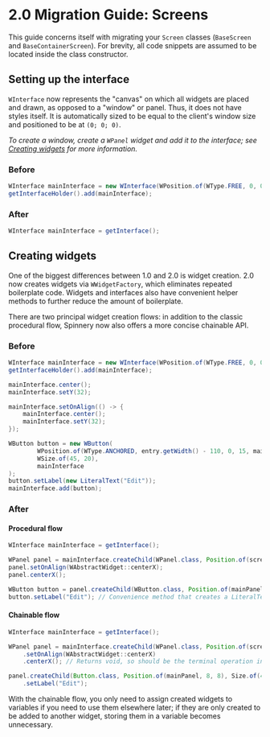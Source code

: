 # 2.0 Migration Guide: Screens

This guide concerns itself with migrating your `Screen` classes (`BaseScreen` and `BaseContainerScreen`).
For brevity, all code snippets are assumed to be located inside the class constructor.

## Setting up the interface

`WInterface` now represents the "canvas" on which all widgets are placed and drawn, as opposed to a "window"
or panel. Thus, it does not have styles itself. It is automatically sized to be equal to the client's window
size and positioned to be at `(0; 0; 0)`.

_To create a window, create a `WPanel` widget and add it to the interface; see
[Creating widgets](#creating-widgets) for more information._

### Before

```java
WInterface mainInterface = new WInterface(WPosition.of(WType.FREE, 0, 0, 0));
getInterfaceHolder().add(mainInterface);
```

### After

```java
WInterface mainInterface = getInterface();
```

## Creating widgets

One of the biggest differences between 1.0 and 2.0 is widget creation. 2.0 now creates widgets via `WWidgetFactory`,
which eliminates repeated boilerplate code. Widgets and interfaces also have convenient helper methods to further
reduce the amount of boilerplate.

There are two principal widget creation flows: in addition to the classic procedural flow, Spinnery now also offers a
more concise chainable API.

### Before

```java
WInterface mainInterface = new WInterface(WPosition.of(WType.FREE, 0, 0, 0));
getInterfaceHolder().add(mainInterface);

mainInterface.center();
mainInterface.setY(32);

mainInterface.setOnAlign(() -> {
    mainInterface.center();
    mainInterface.setY(32);
});

WButton button = new WButton(
        WPosition.of(WType.ANCHORED, entry.getWidth() - 110, 0, 15, mainInterface),
        WSize.of(45, 20),
        mainInterface
);
button.setLabel(new LiteralText("Edit"));
mainInterface.add(button);
```

### After

#### Procedural flow

```java
WInterface mainInterface = getInterface();

WPanel panel = mainInterface.createChild(WPanel.class, Position.of(screen, 0, 32), Size.of(170, 170));
panel.setOnAlign(WAbstractWidget::centerX);
panel.centerX();

WButton button = panel.createChild(WButton.class, Position.of(mainPanel, 8, 8), Size.of(48, 18));
button.setLabel("Edit"); // Convenience method that creates a LiteralText from the string
```

#### Chainable flow

```java
WInterface mainInterface = getInterface();

WPanel panel = mainInterface.createChild(WPanel.class, Position.of(screen, 0, 32), Size.of(170, 170))
    .setOnAlign(WAbstractWidget::centerX)
    .centerX(); // Returns void, so should be the terminal operation in the chain

panel.createChild(Button.class, Position.of(mainPanel, 8, 8), Size.of(48, 18))
    .setLabel("Edit");
```

With the chainable flow, you only need to assign created widgets to variables if you need to use them elsewhere later;
if they are only created to be added to another widget, storing them in a variable becomes unnecessary.